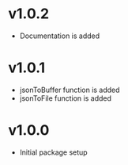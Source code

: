 # v1.0.2

- Documentation is added

# v1.0.1

- jsonToBuffer function is added
- jsonToFile function is added

# v1.0.0

- Initial package setup
